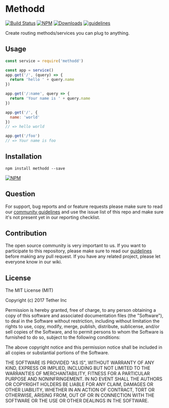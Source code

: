 # Methodd

[![Build Status](https://travis-ci.org/tether/methodd.svg?branch=master)](https://travis-ci.org/tether/methodd)
[![NPM](https://img.shields.io/npm/v/methodd.svg)](https://www.npmjs.com/package/methodd)
[![Downloads](https://img.shields.io/npm/dm/methodd.svg)](http://npm-stat.com/charts.html?package=methodd)
[![guidelines](https://tether.github.io/contribution-guide/badge-guidelines.svg)](https://github.com/tether/contribution-guide)

Create routing methods/services you can plug to anything.

## Usage

```js
const service = require('methodd')

const app = service()
app.get('/', (query) => {
  return 'hello ' + query.name
})

app.get('/:name', query => {
  return 'Your name is ' + query.name
})

app.get('/', {
  name: 'world'
})
// => hello world

app.get('/foo')
// => Your name is foo
```

## Installation

```shell
npm install methodd --save
```

[![NPM](https://nodei.co/npm/methodd.png)](https://nodei.co/npm/methodd/)


## Question

For support, bug reports and or feature requests please make sure to read our
<a href="https://github.com/tether/contribution-guide/blob/master/community.md" target="_blank">community guidelines</a> and use the issue list of this repo and make sure it's not present yet in our reporting checklist.

## Contribution

The open source community is very important to us. If you want to participate to this repository, please make sure to read our <a href="https://github.com/tether/contribution-guide" target="_blank">guidelines</a> before making any pull request. If you have any related project, please let everyone know in our wiki.

## License

The MIT License (MIT)

Copyright (c) 2017 Tether Inc

Permission is hereby granted, free of charge, to any person obtaining a copy of this software and associated documentation files (the "Software"), to deal in the Software without restriction, including without limitation the rights to use, copy, modify, merge, publish, distribute, sublicense, and/or sell copies of the Software, and to permit persons to whom the Software is furnished to do so, subject to the following conditions:

The above copyright notice and this permission notice shall be included in all copies or substantial portions of the Software.

THE SOFTWARE IS PROVIDED "AS IS", WITHOUT WARRANTY OF ANY KIND, EXPRESS OR IMPLIED, INCLUDING BUT NOT LIMITED TO THE WARRANTIES OF MERCHANTABILITY, FITNESS FOR A PARTICULAR PURPOSE AND NONINFRINGEMENT. IN NO EVENT SHALL THE AUTHORS OR COPYRIGHT HOLDERS BE LIABLE FOR ANY CLAIM, DAMAGES OR OTHER LIABILITY, WHETHER IN AN ACTION OF CONTRACT, TORT OR OTHERWISE, ARISING FROM, OUT OF OR IN CONNECTION WITH THE SOFTWARE OR THE USE OR OTHER DEALINGS IN THE SOFTWARE.
